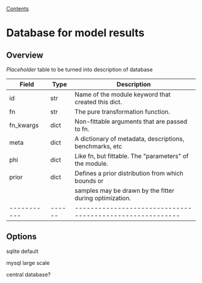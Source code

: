 [Contents](README.md)

# Database for model results

## Overview


*Placeholder* table to be turned into description of database

| Field     | Type | Description                                             |
|-----------|------|---------------------------------------------------------|
| id        | str  | Name of the module keyword that created this dict.      |
| fn        | str  | The pure transformation function.                       |
| fn_kwargs | dict | Non-fittable arguments that are passed to fn.           |
| meta      | dict | A dictionary of metadata, descriptions, benchmarks, etc |
| phi       | dict | Like fn, but fittable. The "parameters" of the module.  |
| prior     | dict | Defines a prior distribution from which bounds or       |
|           |      | samples may be drawn by the fitter during optimization. |
|-----------|------|---------------------------------------------------------|

## Options

sqlite default

mysql large scale

central database?